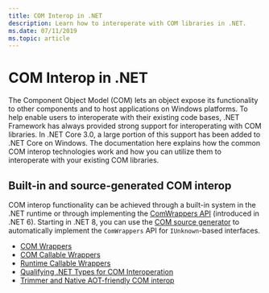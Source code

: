 ```yaml
---
title: COM Interop in .NET
description: Learn how to interoperate with COM libraries in .NET.
ms.date: 07/11/2019
ms.topic: article
---
```


# COM Interop in .NET

The Component Object Model (COM) lets an object expose its functionality to other components and to host applications on Windows platforms. To help enable users to interoperate with their existing code bases, .NET Framework has always provided strong support for interoperating with COM libraries. In .NET Core 3.0, a large portion of this support has been added to .NET Core on Windows. The documentation here explains how the common COM interop technologies work and how you can utilize them to interoperate with your existing COM libraries.

## Built-in and source-generated COM interop

COM interop functionality can be achieved through a built-in system in the .NET runtime or through implementing the [ComWrappers API](./tutorial-comwrappers.md) (introduced in .NET 6). Starting in .NET 8, you can use the [COM source generator](./comwrappers-source-generation.md) to automatically implement the `ComWrappers` API for `IUnknown`-based interfaces.

- [COM Wrappers](./com-wrappers.md)
- [COM Callable Wrappers](./com-callable-wrapper.md)
- [Runtime Callable Wrappers](./runtime-callable-wrapper.md)
- [Qualifying .NET Types for COM Interoperation](./qualify-net-types-for-interoperation.md)
- [Trimmer and Native AOT-friendly COM interop](./tutorial-comwrappers.md)
